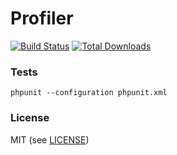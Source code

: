 # Profiler

[![Build Status](https://travis-ci.org/GroundSix/Profiler.png?branch=master)](https://travis-ci.org/GroundSix/Profiler)
[![Total Downloads](https://poser.pugx.org/groundsix/profiler/downloads.png)](https://packagist.org/packages/groundsix/profiler)

### Tests

	phpunit --configuration phpunit.xml

### License

MIT (see [LICENSE](https://raw.github.com/GroundSix/Profiler/master/LICENSE))